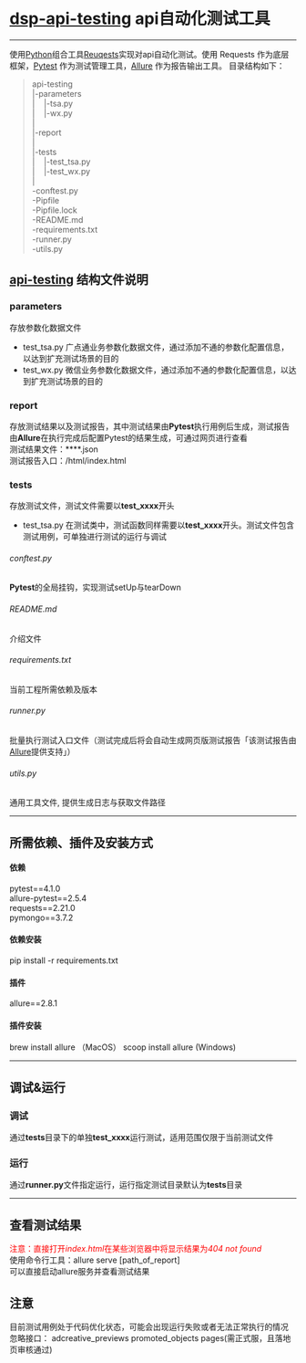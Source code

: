 # [dsp-api-testing](https://github.com/gaozhao1989/dsp-api-test) api自动化测试工具

------
使用[Python](https://www.python.org)组合工具[Reuqests](https://github.com/requests/requests)实现对api自动化测试。使用 Requests 作为底层框架，[Pytest](https://docs.pytest.org/en/latest/) 作为测试管理工具，[Allure](http://allure.qatools.ru) 作为报告输出工具。
目录结构如下：

>  api-testing<br>
>   |-parameters<br>
>   |&nbsp;&nbsp;&nbsp;&nbsp;|-tsa.py<br>
>   |&nbsp;&nbsp;&nbsp;&nbsp;|-wx.py<br>
>   |<br>
>   |-report<br>
>   |<br>
>   |-tests<br>
>   |&nbsp;&nbsp;&nbsp;&nbsp;|-test_tsa.py<br>
>   |&nbsp;&nbsp;&nbsp;&nbsp;|-test_wx.py<br>
>   |<br>
>   -conftest.py<br>
>   -Pipfile<br>
>   -Pipfile.lock<br>
>   -README.md<br>
>   -requirements.txt<br>
>   -runner.py<br>
>   -utils.py<br>

## [api-testing](https://github.com/gaozhao1989/dsp-api-test) 结构文件说明
### parameters
存放参数化数据文件
* test_tsa.py
广点通业务参数化数据文件，通过添加不通的参数化配置信息，以达到扩充测试场景的目的
* test_wx.py
微信业务参数化数据文件，通过添加不通的参数化配置信息，以达到扩充测试场景的目的
### report
存放测试结果以及测试报告，其中测试结果由**Pytest**执行用例后生成，测试报告由**Allure**在执行完成后配置Pytest的结果生成，可通过网页进行查看<br>
测试结果文件：****.json<br>
测试报告入口：/html/index.html
### tests
存放测试文件，测试文件需要以**test_xxxx**开头
* test_tsa.py
在测试类中，测试函数同样需要以**test_xxxx**开头。测试文件包含测试用例，可单独进行测试的运行与调试
###### conftest.py
**Pytest**的全局挂钩，实现测试setUp与tearDown
###### README.md
介绍文件
###### requirements.txt
当前工程所需依赖及版本
###### runner.py
批量执行测试入口文件（测试完成后将会自动生成网页版测试报告「该测试报告由[Allure](http://allure.qatools.ru)提供支持」）
###### utils.py
通用工具文件, 提供生成日志与获取文件路径

------

## 所需依赖、插件及安装方式
#### 依赖
pytest==4.1.0<br>
allure-pytest==2.5.4<br>
requests==2.21.0<br>
pymongo==3.7.2<br>
#### 依赖安装
pip install -r requirements.txt
#### 插件
allure==2.8.1
#### 插件安装
brew install allure （MacOS）
scoop install allure (Windows)

------

## 调试&运行
### 调试
通过**tests**目录下的单独**test_xxxx**运行测试，适用范围仅限于当前测试文件
### 运行
通过**runner.py**文件指定运行，运行指定测试目录默认为**tests**目录

------

## 查看测试结果
<span style="color:red">注意：直接打开*index.html*在某些浏览器中将显示结果为*404 not found*</span><br>
使用命令行工具：allure serve [path_of_report]<br>
可以直接启动allure服务并查看测试结果

## 注意
目前测试用例处于代码优化状态，可能会出现运行失败或者无法正常执行的情况
忽略接口：
adcreative_previews
promoted_objects
pages(需正式服，且落地页审核通过)